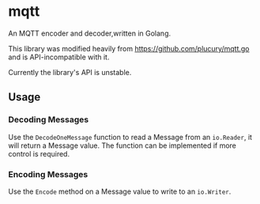 # mqtt

An MQTT encoder and decoder,written in Golang.

This library was modified heavily from https://github.com/plucury/mqtt.go and
is API-incompatible with it.

Currently the library's API is unstable.

## Usage

### Decoding Messages

Use the `DecodeOneMessage` function to read a Message from an `io.Reader`, it
will return a Message value. The function can be implemented if more control is
required.

### Encoding Messages

Use the `Encode` method on a Message value to write to an `io.Writer`.
